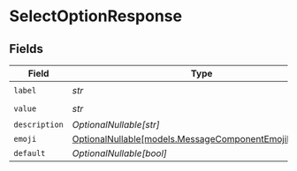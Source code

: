 # SelectOptionResponse


## Fields

| Field                                                                                                | Type                                                                                                 | Required                                                                                             | Description                                                                                          |
| ---------------------------------------------------------------------------------------------------- | ---------------------------------------------------------------------------------------------------- | ---------------------------------------------------------------------------------------------------- | ---------------------------------------------------------------------------------------------------- |
| `label`                                                                                              | *str*                                                                                                | :heavy_check_mark:                                                                                   | N/A                                                                                                  |
| `value`                                                                                              | *str*                                                                                                | :heavy_check_mark:                                                                                   | N/A                                                                                                  |
| `description`                                                                                        | *OptionalNullable[str]*                                                                              | :heavy_minus_sign:                                                                                   | N/A                                                                                                  |
| `emoji`                                                                                              | [OptionalNullable[models.MessageComponentEmojiResponse]](../models/messagecomponentemojiresponse.md) | :heavy_minus_sign:                                                                                   | N/A                                                                                                  |
| `default`                                                                                            | *OptionalNullable[bool]*                                                                             | :heavy_minus_sign:                                                                                   | N/A                                                                                                  |